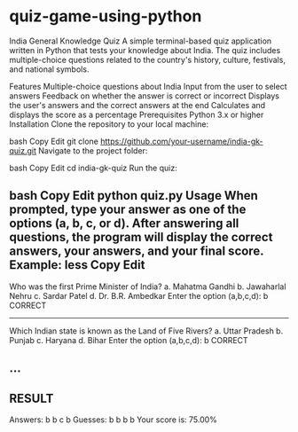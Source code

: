 # quiz-game-using-python

India General Knowledge Quiz
A simple terminal-based quiz application written in Python that tests your knowledge about India. The quiz includes multiple-choice questions related to the country's history, culture, festivals, and national symbols.

Features
Multiple-choice questions about India
Input from the user to select answers
Feedback on whether the answer is correct or incorrect
Displays the user's answers and the correct answers at the end
Calculates and displays the score as a percentage
Prerequisites
Python 3.x or higher
Installation
Clone the repository to your local machine:

bash
Copy
Edit
git clone https://github.com/your-username/india-gk-quiz.git
Navigate to the project folder:

bash
Copy
Edit
cd india-gk-quiz
Run the quiz:

bash
Copy
Edit
python quiz.py
Usage
When prompted, type your answer as one of the options (a, b, c, or d).
After answering all questions, the program will display the correct answers, your answers, and your final score.
Example:
less
Copy
Edit
--------------------------------------
Who was the first Prime Minister of India?
a. Mahatma Gandhi
b. Jawaharlal Nehru
c. Sardar Patel
d. Dr. B.R. Ambedkar
Enter the option (a,b,c,d): b
CORRECT

--------------------------------------
Which Indian state is known as the Land of Five Rivers?
a. Uttar Pradesh
b. Punjab
c. Haryana
d. Bihar
Enter the option (a,b,c,d): b
CORRECT

...
----------------------------------------------------
RESULT
-----------------------------------------------------
Answers: b b c b 
Guesses: b b b b 
Your score is: 75.00%
